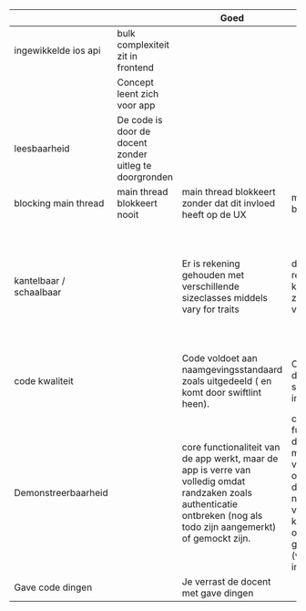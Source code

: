 |                         |                                                        | Goed                                                                                                                                                                   | Voldoende                                                                                                                                                                                                   | KNOCK OUT                                                                                                                                     |
|-------------------------|--------------------------------------------------------|------------------------------------------------------------------------------------------------------------------------------------------------------------------------|-------------------------------------------------------------------------------------------------------------------------------------------------------------------------------------------------------------|-----------------------------------------------------------------------------------------------------------------------------------------------|
| ingewikkelde ios api    | bulk complexiteit zit in frontend                      |                                                                                                                                                                        |                                                                                                                                                                                                             | bulkcomplexiteit zit in backend                                                                                                               |
|                         | Concept leent zich voor app                            |                                                                                                                                                                        |                                                                                                                                                                                                             | Concept had beter website kunen zijn                                                                                                          |
| leesbaarheid            | De code is door de docent zonder uitleg te doorgronden |                                                                                                                                                                        |                                                                                                                                                                                                             | Code is zonder uitleg niet  door de docent te doorgronden                                                                                     |
| blocking main thread    | main thread blokkeert nooit                            | main thread blokkeert zonder dat dit invloed heeft op de UX                                                                                                            | main thread blokkeert storend                                                                                                                                                                               |                                                                                                                                               |
| kantelbaar / schaalbaar |                                                        | Er is rekening gehouden met verschillende sizeclasses middels vary for traits                                                                                          | de app houdt rekening met kantelen, maar zonder gebruik van vary for traits                                                                                                                                 | Bij het kantelen van het scherm wordt geen rekening gehouden met hoe de content wordt weergegeven. Of kantelen is zonder goede reden uitgezet |
| code kwaliteit          |                                                        | Code voldoet aan naamgevingsstandaard zoals uitgedeeld ( en komt door swiftlint heen).                                                                                 | Code is komt door swiftlint in standaard instellingen heen                                                                                                                                                  | code komt niet door swiftlint heen.                                                                                                           |
| Demonstreerbaarheid     |                                                        | core functionaliteit van de app werkt, maar de app is verre van volledig omdat randzaken zoals authenticatie ontbreken (nog als todo zijn aangemerkt) of gemockt zijn. | core functionaliteit van de app werkt, maar de app is verre van volledig omdat schermen die niet strikt noodzakelijk zijn voor de kernfunctionaliteit ontbreken of gemockt zijn (voorbeeld: inlogschermen)  | app bevat weinig of geen kern functionaliteit                                                                                                 |
| Gave code dingen        |                                                        | Je verrast de docent met gave dingen                                                                                                                                   |                                                                                                                                                                                                             |                                                                                                                                               |
